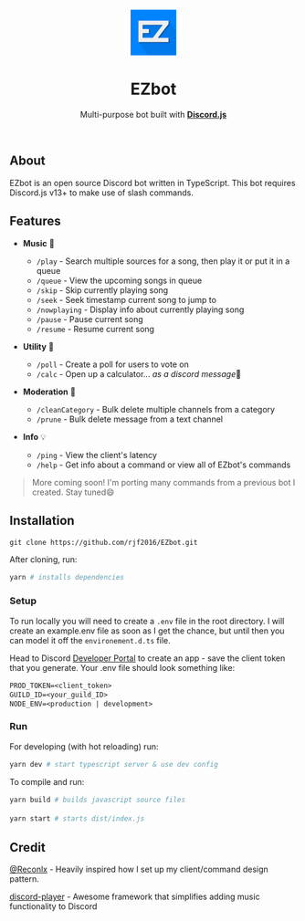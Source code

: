 <div align="center">
<br />
<p>
	<img src="images/ezLogo.png" alt="logo" width="80" height="80">
</p>
	<h1 align="center">EZbot</h3>
	<p align="center">
	Multi-purpose bot built with <a href="https://github.com/discordjs/discord.js"><strong>Discord.js</strong></a>
	  </p>
</div>
<br>

## About

EZbot is an open source Discord bot written in TypeScript. This bot requires Discord.js v13+ to make use of slash commands.

## Features

- **Music** 🎵
  - `/play` - Search multiple sources for a song, then play it or put it in a queue
  - `/queue` - View the upcoming songs in queue
  - `/skip` - Skip currently playing song
  - `/seek` - Seek timestamp current song to jump to
  - `/nowplaying` - Display info about currently playing song
  - `/pause` - Pause current song
  - `/resume` - Resume current song
  
- **Utility** 🔨
  - `/poll` - Create a poll for users to vote on
  - `/calc` - Open up a calculator... *as a discord message*🤔


- **Moderation** 📛
  - `/cleanCategory` - Bulk delete multiple channels from a category
  - `/prune` - Bulk delete message from a text channel


- **Info** 💡
  - `/ping` - View the client's latency
  - `/help` - Get info about a command or view all of EZbot's commands
  

> More coming soon! I'm porting many commands from a previous bot I created. Stay tuned😄

## Installation

```
git clone https://github.com/rjf2016/EZbot.git
```

After cloning, run:

```bash
yarn # installs dependencies
```

### Setup

To run locally you will need to create a `.env` file in the root directory. I will create an example.env file as soon as I get the chance, but until then you can model it off the `environement.d.ts` file.

Head to Discord [Developer Portal](https://discordapp.com/developers/applications/) to create an app - save the client token that you generate. Your .env file should look something like:

```
PROD_TOKEN=<client_token>
GUILD_ID=<your_guild_ID>
NODE_ENV=<production | development>
```

### Run

For developing (with hot reloading) run:

```bash
yarn dev # start typescript server & use dev config
```

To compile and run:

```bash
yarn build # builds javascript source files

yarn start # starts dist/index.js
```

## Credit

[@Reconlx](https://github.com/reconlx) - Heavily inspired how I set up my client/command design pattern.

[discord-player](https://github.com/Androz2091/discord-player) - Awesome framework that simplifies adding music functionality to Discord
